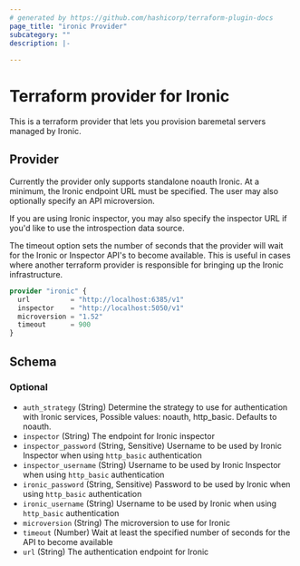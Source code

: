 ```yaml
---
# generated by https://github.com/hashicorp/terraform-plugin-docs
page_title: "ironic Provider"
subcategory: ""
description: |-
  
---
```


# Terraform provider for Ironic

This is a terraform provider that lets you provision baremetal servers managed by Ironic.

## Provider

Currently the provider only supports standalone noauth Ironic.  At a
minimum, the Ironic endpoint URL must be specified. The user may also
optionally specify an API microversion.

If you are using Ironic inspector, you may also specify the inspector
URL if you'd like to use the introspection data source.

The timeout option sets the number of seconds that the provider will wait
for the Ironic or Inspector API's to become available. This is useful in cases
where another terraform provider is responsible for bringing up the Ironic
infrastructure.

```terraform
provider "ironic" {
  url          = "http://localhost:6385/v1"
  inspector    = "http://localhost:5050/v1"
  microversion = "1.52"
  timeout      = 900
}
```


<!-- schema generated by tfplugindocs -->
## Schema

### Optional

- `auth_strategy` (String) Determine the strategy to use for authentication with Ironic services, Possible values: noauth, http_basic. Defaults to noauth.
- `inspector` (String) The endpoint for Ironic inspector
- `inspector_password` (String, Sensitive) Username to be used by Ironic Inspector when using `http_basic` authentication
- `inspector_username` (String) Username to be used by Ironic Inspector when using `http_basic` authentication
- `ironic_password` (String, Sensitive) Password to be used by Ironic when using `http_basic` authentication
- `ironic_username` (String) Username to be used by Ironic when using `http_basic` authentication
- `microversion` (String) The microversion to use for Ironic
- `timeout` (Number) Wait at least the specified number of seconds for the API to become available
- `url` (String) The authentication endpoint for Ironic
